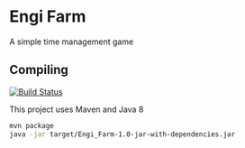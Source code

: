 # Engi Farm

A simple time management game

## Compiling

[![Build Status](https://travis-ci.com/jrandiny/engi-farm.svg?branch=master)](https://travis-ci.com/jrandiny/engi-farm)

This project uses Maven and Java 8
```bash
mvn package
java -jar target/Engi_Farm-1.0-jar-with-dependencies.jar 
```
